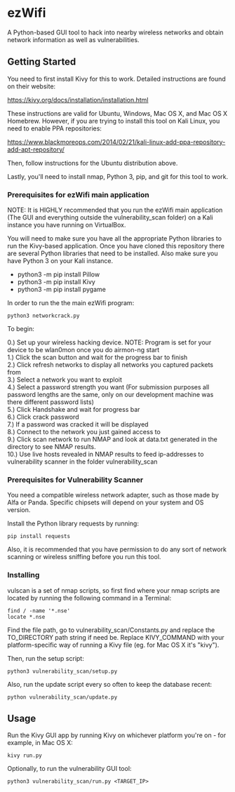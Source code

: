 # ezWifi

A Python-based GUI tool to hack into nearby wireless networks and obtain network information as well as vulnerabilities.

## Getting Started

You need to first install Kivy for this to work. Detailed instructions are found on their website:

https://kivy.org/docs/installation/installation.html

These instructions are valid for Ubuntu, Windows, Mac OS X, and Mac OS X Homebrew. However, if you are trying to install this tool on Kali Linux, you need to enable PPA repositories:

https://www.blackmoreops.com/2014/02/21/kali-linux-add-ppa-repository-add-apt-repository/

Then, follow instructions for the Ubuntu distribution above.

Lastly, you'll need to install nmap, Python 3, pip, and git for this tool to work.

### Prerequisites for ezWifi main application

NOTE: It is HIGHLY recommended that you run the ezWifi main application (The GUI and everything outside the vulnerability_scan folder) on a Kali instance you have running on VirtualBox.  

You will need to make sure you have all the appropriate Python libraries to run the Kivy-based application. Once you have cloned this repository there are several Python libraries that need to be installed. Also make sure you have Python 3 on your Kali instance. 

- python3 -m pip install Pillow
- python3 -m pip install Kivy
- python3 -m pip install pygame 

In order to run the the main ezWifi program:

```
python3 networkcrack.py

```
To begin:

0.) Set up your wireless hacking device. NOTE: Program is set for your device to be wlan0mon once you do airmon-ng start <device> <br/>
1.) Click the scan button and wait for the progress bar to finish <br/>
2.) Click refresh networks to display all networks you captured packets from <br/>
3.) Select a network you want to exploit <br/>
4.) Select a password strength you want (For submission purposes all password lengths are the same, only on our development machine was there different password lists) <br/>
5.) Click Handshake and wait for progress bar <br/>
6.) Click crack password <br/>
7.) If a password was cracked it will be displayed <br/>
8.) Connect to the network you just gained access to <br/>
9.) Click scan network to run NMAP and look at data.txt generated in the directory to see NMAP results. <br/>
10.) Use live hosts revealed in NMAP results to feed ip-addresses to vulnerability scanner in the folder vulnerability_scan <br/>

### Prerequisites for Vulnerability Scanner

You need a compatible wireless network adapter, such as those made by Alfa or Panda. Specific chipsets will depend on your system and OS version.

Install the Python library requests by running:
```
pip install requests
```

Also, it is recommended that you have permission to do any sort of network scanning or wireless sniffing before you run this tool.

### Installing

vulscan is a set of nmap scripts, so first find where your nmap scripts are located by running the following command in a Terminal:

```
find / -name '*.nse'
locate *.nse
```

Find the file path, go to vulnerability_scan/Constants.py and replace the TO_DIRECTORY path string if need be.
Replace KIVY_COMMAND with your platform-specific way of running a Kivy file (eg. for Mac OS X it's "kivy").

Then, run the setup script:

```
python3 vulnerability_scan/setup.py
```

Also, run the update script every so often to keep the database recent:

```
python vulnerability_scan/update.py
```

## Usage

Run the Kivy GUI app by running Kivy on whichever platform you're on - for example, in Mac OS X:

```
kivy run.py
```

Optionally, to run the vulnerability GUI tool:

```
python3 vulnerability_scan/run.py <TARGET_IP>
```
